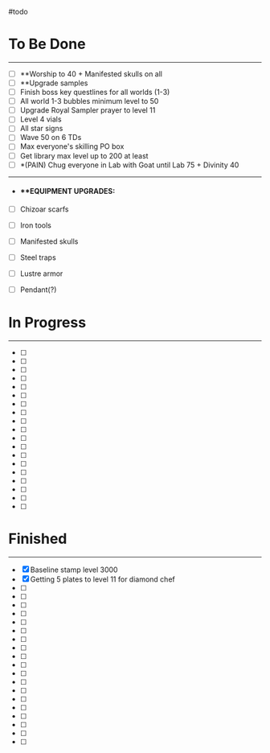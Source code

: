 #todo

# To Be Done
---
- [ ] **Worship to 40 + Manifested skulls on all
- [ ] **Upgrade samples
- [ ] Finish boss key questlines for all worlds (1-3)
- [ ] All world 1-3 bubbles minimum level to 50
- [ ] Upgrade Royal Sampler prayer to level 11
- [ ] Level 4 vials
- [ ] All star signs
- [ ] Wave 50 on 6 TDs
- [ ] Max everyone's skilling PO box
- [ ] Get library max level up to 200 at least
- [ ] *(PAIN) Chug everyone in Lab with Goat until Lab 75 + Divinity 40
---
- #### **EQUIPMENT UPGRADES:
- [ ] Chizoar scarfs
- [ ] Iron tools
- [ ] Manifested skulls
- [ ] Steel traps
- [ ] Lustre armor
- [ ] Pendant(?)


# In Progress
---
- [ ] 
- [ ] 
- [ ] 
- [ ] 
- [ ] 
- [ ] 
- [ ] 
- [ ] 
- [ ] 
- [ ] 
- [ ] 
- [ ] 
- [ ] 
- [ ] 
- [ ] 
- [ ] 
- [ ] 
- [ ] 
- [ ] 


# Finished
---
- [x] Baseline stamp level 3000
- [x] Getting 5 plates to level 11 for diamond chef
- [ ] 
- [ ] 
- [ ] 
- [ ] 
- [ ] 
- [ ] 
- [ ] 
- [ ] 
- [ ] 
- [ ] 
- [ ] 
- [ ] 
- [ ] 
- [ ] 
- [ ] 
- [ ] 
- [ ] 
- [ ] 
- [ ] 
